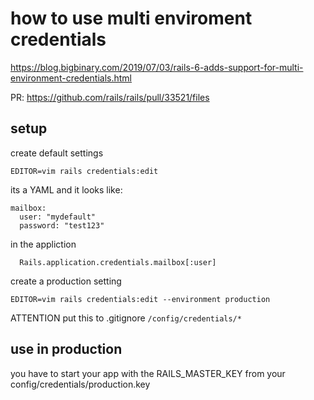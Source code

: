 # how to use multi enviroment credentials

https://blog.bigbinary.com/2019/07/03/rails-6-adds-support-for-multi-environment-credentials.html

PR: https://github.com/rails/rails/pull/33521/files

## setup

create default settings
```
EDITOR=vim rails credentials:edit
```

its a YAML and it looks like:

```
mailbox:
  user: "mydefault"
  password: "test123"
```

in the appliction 
```
  Rails.application.credentials.mailbox[:user]
```

create a production setting  
```
EDITOR=vim rails credentials:edit --environment production
```

ATTENTION put this to .gitignore ```/config/credentials/*```

## use in production

you have to start your app with the RAILS_MASTER_KEY from your config/credentials/production.key
